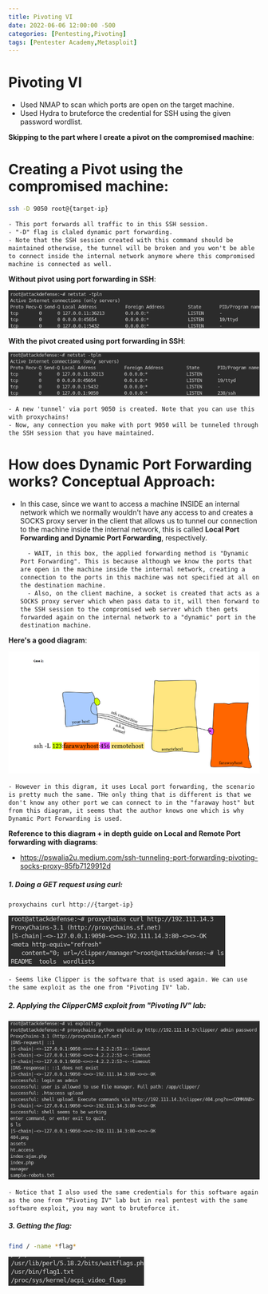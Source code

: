 ```yaml
---
title: Pivoting VI
date: 2022-06-06 12:00:00 -500
categories: [Pentesting,Pivoting]
tags: [Pentester Academy,Metasploit]
---
```


# Pivoting VI


- Used NMAP to scan which ports are open on the target machine.
- Used Hydra to bruteforce the credential for SSH using the given password wordlist.

**Skipping to the part where I create a pivot on the compromised machine**:

# Creating a Pivot using the compromised machine:
```bash
ssh -D 9050 root@{target-ip}
```

	- This port forwards all traffic to in this SSH session.
	- "-D" flag is claled dynamic port forwarding.
	- Note that the SSH session created with this command should be maintained otherwise, the tunnel will be broken and you won't be able to connect inside the internal network anymore where this compromised machine is connected as well.

**Without pivot using port forwarding in SSH**:

![](/assets/img/1618.png)

**With the pivot created using port forwarding in SSH**:

![](/assets/img/1619.png)

	- A new 'tunnel' via port 9050 is created. Note that you can use this with proxychains!
	- Now, any connection you make with port 9050 will be tunneled through the SSH session that you have maintained.

# How does Dynamic Port Forwarding works? Conceptual Approach:
- In this case, since we want to access a machine INSIDE an internal network which we normally wouldn't have any access to and creates a SOCKS proxy server in the client that allows us to tunnel our connection to the machine inside the internal network, this is called **Local Port Forwarding and Dynamic Port Forwarding**, respectively.

		- WAIT, in this box, the applied forwarding method is "Dynamic Port Forwarding". This is because although we know the ports that are open in the machine inside the internal network, creating a connection to the ports in this machine was not specified at all on the destination machine.
		- Also, on the client machine, a socket is created that acts as a SOCKS proxy server which when pass data to it, will then forward to the SSH session to the compromised web server which then gets forwarded again on the internal network to a "dynamic" port in the destination machine.

**Here's a good diagram**:

![](/assets/img/1620.png)

	- However in this digram, it uses Local port forwarding, the scenario is pretty much the same. THe only thing that is different is that we don't know any other port we can connect to in the "faraway host" but from this diagram, it seems that the author knows one which is why Dynamic Port Forwarding is used.

**Reference to this diagram + in depth guide on Local and Remote Port forwarding with diagrams**:
- https://pswalia2u.medium.com/ssh-tunneling-port-forwarding-pivoting-socks-proxy-85fb7129912d

##### 1. Doing a GET request using curl:

```bash
proxychains curl http://{target-ip}
```

![](/assets/img/1621.png)

	- Seems like Clipper is the software that is used again. We can use the same exploit as the one from "Pivoting IV" lab.

##### 2. Applying the ClipperCMS exploit from "Pivoting IV" lab:

![](/assets/img/1622.png)

	- Notice that I also used the same credentials for this software again as the one from "Pivoting IV" lab but in real pentest with the same software exploit, you may want to bruteforce it.

##### 3. Getting the flag:

```bash
find / -name *flag*
```

![](/assets/img/1623.png)


